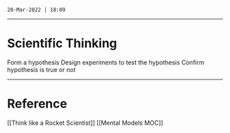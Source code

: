 `20-Mar-2022 | 18:09`


---
# Scientific Thinking

Form a hypothesis
Design experiments to test the hypothesis
Confirm hypothesis is true or not

---
# Reference
[[Think like a Rocket Scientist]]
[[Mental Models MOC]]